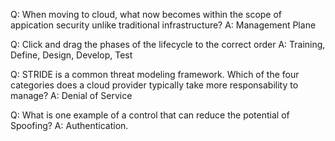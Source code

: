 Q: When moving to cloud, what now becomes within the scope of appication security unlike traditional infrastructure?
A: Management Plane

Q: Click and drag the phases of the lifecycle to the correct order
A: Training, Define, Design, Develop, Test

Q: STRIDE is a common threat modeling framework. Which of the four categories does a cloud provider typically take more responsability to manage?
A: Denial of Service

Q: What is one example of a control that can reduce the potential of Spoofing?
A: Authentication.